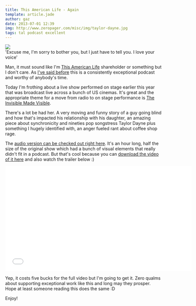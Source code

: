 ```yaml
---
title: This American Life - Again
template: article.jade
author: gaz
date: 2013-07-01 12:39
img: http://www.zeropager.com/misc/img/taylor-dayne.jpg
tags: tal podcast excellent
---
```


[tal]: http://thisamericanlife.org
[tdane]: http://en.wikipedia.org/wiki/Taylor_Dayne
[podcast]: http://www.thisamericanlife.org/radio-archives/episode/464/invisible-made-visible
[video]: http://bit.ly/REe0Lr
[olderblog]: http://www.zeropager.com/misc/2013-06-11-patent-trolls.html

<div class='middle'>
<img src='/misc/img/taylor-dane.jpg '>
<div>'Excuse me, I'm sorry to bother you, but I just have to tell you. I love your voice' </div>
</div>

Man, it must sound like I'm [This American Life][tal] shareholder or something but I don't care. As [I've said before][olderblog] this is a consistently exceptional podcast and worthy of anybody's time.

Today I'm frothing about a live show performed on stage earlier this year that was broadcast live across a bunch of US cinemas. It's great and the appropriate theme for a move from radio to on stage performance is [The Invisible Made Visible][podcast].

There's a lot be had her. A very moving and funny story of a guy going blind and how that's impacted his relationship with his daughter, an amazing piece about synchronicity and nineties pop songstress Taylor Dayne plus  something I hugely identified with, an anger fueled rant about coffee shop rage.

The [audio version can be checked out right here][podcast]. It's an hour long, half the size of the original show which had a bunch of visual elements that really didn't fit in a podcast. But that's cool because you can [<span class="label label-warning">download the video of it here</span>][video] and also watch the trailer below :)

<iframe width="600" height="337" src="//www.youtube.com/embed/d7Ble-aEqAc" frameborder="0" allowfullscreen></iframe>

Yep, it costs five bucks for the full video but I'm going to get it. Zero qualms about supporting exceptional work like this and long may they prosper. Hope at least someone reading this does the same :D

Enjoy!

